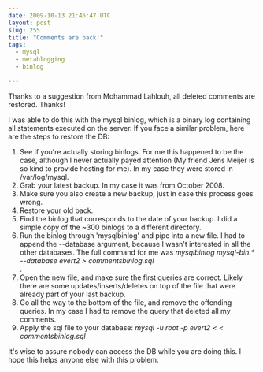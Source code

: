 ```yaml
---
date: 2009-10-13 21:46:47 UTC
layout: post
slug: 255
title: "Comments are back!"
tags:
  - mysql
  - metablogging
  - binlog

---
```

<p>Thanks to a suggestion from Mohammad Lahlouh, all deleted comments are restored. Thanks!</p>

<p>I was able to do this with the mysql binlog, which is a binary log containing all statements executed on the server. If you face a similar problem, here are the steps to restore the DB:</p>

<ol>
  <li>See if you're actually storing binlogs. For me this happened to be the case, although I never actually payed attention (My friend Jens Meijer is so kind to provide hosting for me). In my case they were stored in /var/log/mysql.</li>
  <li>Grab your latest backup. In my case it was from October 2008.</li>
  <li>Make sure you also create a new backup, just in case this process goes wrong.</li>
  <li>Restore your old back.</li>
  <li>Find the binlog that corresponds to the date of your backup. I did a simple copy of the ~300 binlogs to a different directory.</li>
  <li>Run the binlog through 'mysqlbinlog' and pipe into a new file. I had to append the --database argument, because I wasn't interested in all the other databases. The full command for me was <i>mysqlbinlog mysql-bin.* --database evert2 > commentsbinlog.sql</i></li>.
  <li>Open the new file, and make sure the first queries are correct. Likely there are some updates/inserts/deletes on top of the file that were already part of your last backup.</li>
  <li>Go all the way to the bottom of the file, and remove the offending queries. In my case I had to remove the query that deleted all my comments.</li>
  <li>Apply the sql file to your database: <i>mysql -u root -p evert2 < < commentsbinlog.sql</i></li>
</ol>

<p>It's wise to assure nobody can access the DB while you are doing this. I hope this helps anyone else with this problem.</p>
